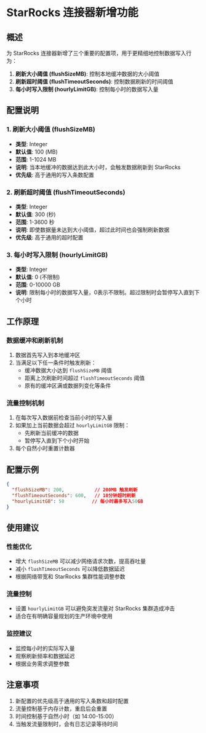 # StarRocks 连接器新增功能

## 概述

为 StarRocks 连接器新增了三个重要的配置项，用于更精细地控制数据写入行为：

1. **刷新大小阈值 (flushSizeMB)**: 控制本地缓冲数据的大小阈值
2. **刷新超时阈值 (flushTimeoutSeconds)**: 控制数据刷新的时间阈值  
3. **每小时写入限制 (hourlyLimitGB)**: 控制每小时的数据写入量

## 配置说明

### 1. 刷新大小阈值 (flushSizeMB)
- **类型**: Integer
- **默认值**: 100 (MB)
- **范围**: 1-1024 MB
- **说明**: 当本地缓冲的数据达到此大小时，会触发数据刷新到 StarRocks
- **优先级**: 高于通用的写入条数配置

### 2. 刷新超时阈值 (flushTimeoutSeconds)
- **类型**: Integer  
- **默认值**: 300 (秒)
- **范围**: 1-3600 秒
- **说明**: 即使数据量未达到大小阈值，超过此时间也会强制刷新数据
- **优先级**: 高于通用的超时配置

### 3. 每小时写入限制 (hourlyLimitGB)
- **类型**: Integer
- **默认值**: 0 (不限制)
- **范围**: 0-10000 GB
- **说明**: 限制每小时的数据写入量，0表示不限制。超过限制时会暂停写入直到下个小时

## 工作原理

### 数据缓冲和刷新机制
1. 数据首先写入到本地缓冲区
2. 当满足以下任一条件时触发刷新：
   - 缓冲数据大小达到 `flushSizeMB` 阈值
   - 距离上次刷新时间超过 `flushTimeoutSeconds` 阈值
   - 原有的缓冲区满或数据列变化等条件

### 流量控制机制
1. 在每次写入数据前检查当前小时的写入量
2. 如果加上当前数据会超过 `hourlyLimitGB` 限制：
   - 先刷新当前缓冲的数据
   - 暂停写入直到下个小时开始
3. 每个自然小时重置计数器

## 配置示例

```json
{
  "flushSizeMB": 200,           // 200MB 触发刷新
  "flushTimeoutSeconds": 600,   // 10分钟超时刷新
  "hourlyLimitGB": 50          // 每小时最多写入50GB
}
```

## 使用建议

### 性能优化
- 增大 `flushSizeMB` 可以减少网络请求次数，提高吞吐量
- 减小 `flushTimeoutSeconds` 可以降低数据延迟
- 根据网络带宽和 StarRocks 集群性能调整参数

### 流量控制
- 设置 `hourlyLimitGB` 可以避免突发流量对 StarRocks 集群造成冲击
- 适合在有明确容量规划的生产环境中使用

### 监控建议
- 监控每小时的实际写入量
- 观察刷新频率和数据延迟
- 根据业务需求调整参数

## 注意事项

1. 新配置的优先级高于通用的写入条数和超时配置
2. 流量控制基于内存计数，重启后会重置
3. 时间控制基于自然小时（如 14:00-15:00）
4. 当触发流量限制时，会有日志记录等待时间
